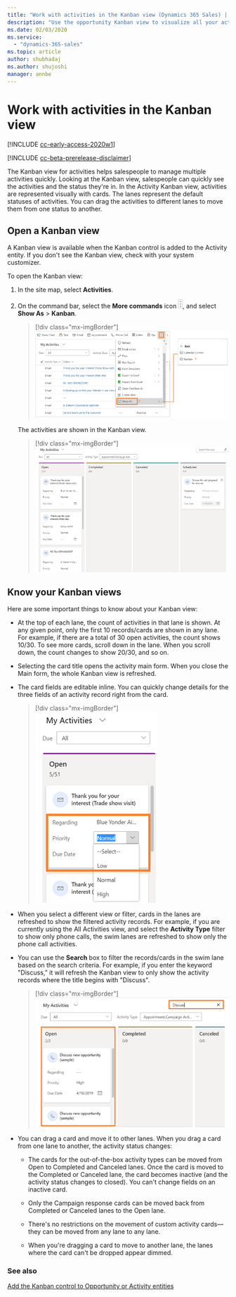 ```yaml
---
title: "Work with activities in the Kanban view (Dynamics 365 Sales) | MicrosoftDocs"
description: "Use the opportunity Kanban view to visualize all your activities with a card-based view and manage these activities quickly by moving them across the swim lanes."
ms.date: 02/03/2020
ms.service:
  - "dynamics-365-sales"
ms.topic: article
author: shubhadaj
ms.author: shujoshi
manager: annbe
---
```


# Work with activities in the Kanban view

[!INCLUDE [cc-early-access-2020w1](../includes/cc-early-access-2020w1.md)]  

[!INCLUDE [cc-beta-prerelease-disclaimer](../includes/cc-beta-prerelease-disclaimer.md)]

The Kanban view for activities helps salespeople to manage multiple activities quickly. Looking at the Kanban view, salespeople can quickly see the activities and the status they're in. In the Activity Kanban view, activities are represented visually with cards. The lanes represent the default statuses of activities. You can drag the activities to different lanes to move them from one status to another.

## Open a Kanban view

A Kanban view is available when the Kanban control is added to the Activity entity. If you don't see the Kanban view, check with your system customizer. 

To open the Kanban view:

1. In the site map, select **Activities**.
2. On the command bar, select the **More commands** icon ![More commands icon](media/more-commands-icon.png "More commands icon"), and select **Show As** > **Kanban**.

    > [!div class="mx-imgBorder"]  
    > ![Show activities in the Kanban view](media/activity-show-as-kanban-view.png "Show activities in the Kanban view") 

    The activities are shown in the Kanban view.

      > [!div class="mx-imgBorder"]  
      > ![Activities in the Kanban view](media/activities-kanban-view.png "Activities in the Kanban view") 

 
## Know your Kanban views

Here are some important things to know about your Kanban view:
-  At the top of each lane, the count of activities in that lane is shown. At any given point, only the first 10 records/cards are shown in any lane. For example, if there are a total of 30 open activities, the count shows 10/30. To see more cards, scroll down in the lane. When you scroll down, the count changes to show 20/30, and so on.

-  Selecting the card title opens the activity main form. When you close the Main form, the whole Kanban view is refreshed.

-  The card fields are editable inline. You can quickly change details for the three fields of an activity record right from the card.

    > [!div class="mx-imgBorder"]  
    > ![Editable fields on the activity card](media/editable-card-fields.png "Editable fields on the activity card")

-  When you select a different view or filter, cards in the lanes are refreshed to show the filtered activity records. For example, if you are currently using the All Activities view, and select the **Activity Type** filter to show only phone calls, the swim lanes are refreshed to show only the phone call activities.

-  You can use the **Search** box to filter the records/cards in the swim lane based on the search criteria. For example, if you enter the keyword "Discuss," it will refresh the Kanban view to only show the activity records where the title begins with "Discuss".

    > [!div class="mx-imgBorder"]  
    > ![Use the Search box to filter records in the Kanban view](media/search-in-activity-kanban.png "Use the Search box to filter records in the Kanban view")

-  You can drag a card and move it to other lanes. When you drag a card from one lane to another, the activity status changes:

    - The cards for the out-of-the-box activity types can be moved from Open to Completed and Canceled lanes. Once the card is moved to the Completed or Canceled lane, the card becomes inactive (and the activity status changes to closed). You can't change fields on an inactive card.

    - Only the Campaign response cards can be moved back from Completed or Canceled lanes to the Open lane.

    - There's no restrictions on the movement of custom activity cards—they can be moved from any lane to any lane.
 
    - When you're dragging a card to move to another lane, the lanes where the card can't be dropped appear dimmed.

### See also

[Add the Kanban control to Opportunity or Activity entities](add-kanban-control.md)  
